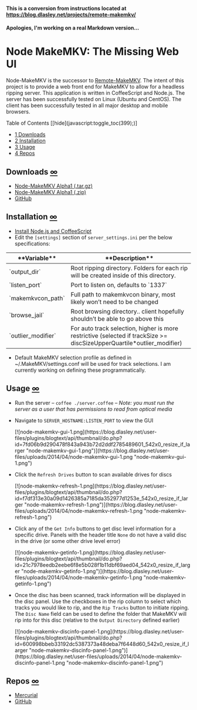 #### This is a conversion from instructions located at https://blog.dlasley.net/projects/remote-makemkv/ 

#### Apologies, I'm working on a real Markdown version...

# Node MakeMKV: The Missing Web UI


 Node-MakeMKV is the successor to [Remote-MakeMKV](https://blog.dlasley.net/2013/01/remote-makemkv/). The intent of this project is to provide a web front end for MakeMKV to allow for a headless ripping server. This application is written in CoffeeScript and Node.js. The server has been successfully tested on Linux (Ubuntu and CentOS). The client has been successfully tested in all major desktop and mobile browsers.

<div class="toc">
<div class="toc-title">Table of Contents <span class="toc-toggle">[[hide](javascript:toggle_toc(399);)]</span></div>
<div id="_toclist_399">

*   [<span class="tocnumber">1</span> <span class="toctext">Downloads</span>](#downloads)
*   [<span class="tocnumber">2</span> <span class="toctext">Installation</span>](#installation)
*   [<span class="tocnumber">3</span> <span class="toctext">Usage</span>](#usage)
*   [<span class="tocnumber">4</span> <span class="toctext">Repos</span>](#repos)
</div>
</div>

## Downloads [∞](#downloads "Link to this section")

*   [Node-MakeMKV Alpha1 (.tar.gz)](http://blog.dlasley.net/user-files/uploads/node-makemkv-1.1.0-alpha.tar.gz)
*   [Node-MakeMKV Alpha1 (.zip)](http://blog.dlasley.net/user-files/uploads/node-makemkv-1.1.0-alpha.zip)
*   [GitHub](https://github.com/dlasley/node-makemkv/releases/tag/v1.1.0-alpha)

## Installation [∞](#installation "Link to this section")

*   [Install Node.js and CoffeeScript](https://blog.dlasley.net/2014/04/installing-node-js-and-coffeescript/)
*   Edit the `[settings]` section of `server_settings.ini` per the below specifications:
<table style="max-width: 600px; margin-left: auto; margin-right: auto;">
<thead>
<tr>
<th>**Variable**</th>
<th>**Description**</th>
</tr>
</thead>
<tbody>
<tr>
<td>`output_dir`</td>
<td>Root ripping directory. Folders for each rip will be created inside of this directory.</td>
</tr>
<tr>
<td>`listen_port`</td>
<td>Port to listen on, defaults to `1337`</td>
</tr>
<tr>
<td>`makemkvcon_path`</td>
<td>Full path to makemkvcon binary, most likely won’t need to be changed</td>
</tr>
<tr>
<td>`browse_jail`</td>
<td>Root browsing directory.. client hopefully shouldn’t be able to go above this</td>
</tr>
<tr>
<td>`outlier_modifier`</td>
<td>For auto track selection, higher is more restrictive (selected if trackSize &gt;= discSizeUpperQuartile*outlier_modifier)</td>
</tr>
</tbody>
</table>

*   Default MakeMKV selection profile as defined in ~/.MakeMKV/settings.conf will be used for track selections. I am currently working on defining these programmatically.

## Usage [∞](#usage "Link to this section")

*   Run the server – `coffee ./server.coffee` – _Note: you must run the server as a user that has permissions to read from optical media_

*   Navigate to `SERVER_HOSTNAME:LISTEN_PORT` to view the GUI

    <div class="align-center image-align-center">[![node-makemkv-gui-1.png](https://blog.dlasley.net/user-files/plugins/blogtext/api/thumbnail/do.php?id=7fd06b9d290478f843a943b72d2ddf2785489601_542x0_resize_if_larger "node-makemkv-gui-1.png")](https://blog.dlasley.net/user-files/uploads/2014/04/node-makemkv-gui-1.png "node-makemkv-gui-1.png")</div>

*   Click the `Refresh Drives` button to scan available drives for discs

    <div class="align-center image-align-center">[![node-makemkv-refresh-1.png](https://blog.dlasley.net/user-files/plugins/blogtext/api/thumbnail/do.php?id=f7df313e30a09d1426385a7185da352977d1253e_542x0_resize_if_larger "node-makemkv-refresh-1.png")](https://blog.dlasley.net/user-files/uploads/2014/04/node-makemkv-refresh-1.png "node-makemkv-refresh-1.png")</div>

*   Click any of the `Get Info` buttons to get disc level information for a specific drive. Panels with the header title `None` do not have a valid disc in the drive (or some other drive level error)

    <div class="align-center image-align-center">[![node-makemkv-getinfo-1.png](https://blog.dlasley.net/user-files/plugins/blogtext/api/thumbnail/do.php?id=21c7978eedb2eebe6f8e5b028f1b11dbf69aed04_542x0_resize_if_larger "node-makemkv-getinfo-1.png")](https://blog.dlasley.net/user-files/uploads/2014/04/node-makemkv-getinfo-1.png "node-makemkv-getinfo-1.png")</div>

*   Once the disc has been scanned, track information will be displayed in the disc panel. Use the checkboxes in the rip column to select which tracks you would like to rip, and the `Rip Tracks` button to initiate ripping. The `Disc Name` field can be used to define the folder that MakeMKV will rip into for this disc (relative to the `Output Directory` defined earlier)

    <div class="align-center image-align-center">[![node-makemkv-discinfo-panel-1.png](https://blog.dlasley.net/user-files/plugins/blogtext/api/thumbnail/do.php?id=600998bbeb33192dc5387373a48deba7f6448d60_542x0_resize_if_larger "node-makemkv-discinfo-panel-1.png")](https://blog.dlasley.net/user-files/uploads/2014/04/node-makemkv-discinfo-panel-1.png "node-makemkv-discinfo-panel-1.png")</div>

## Repos [∞](#repos "Link to this section")

*   [Mercurial](https://repo.dlasley.net/remote_makemkv/file/0ec3db7cb4ef)
*   [GitHub](https://github.com/dlasley/node-makemkv)
